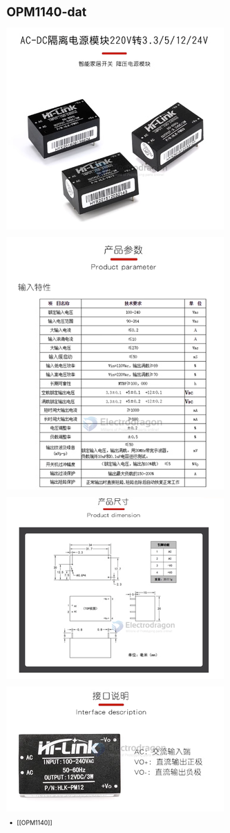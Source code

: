 
# OPM1140-dat


![](2024-01-22-17-11-42.png)

![](2024-01-22-17-12-00.png)

![](2024-01-22-17-12-25.png)

![](2024-01-22-17-12-38.png)




- [[OPM1140]]